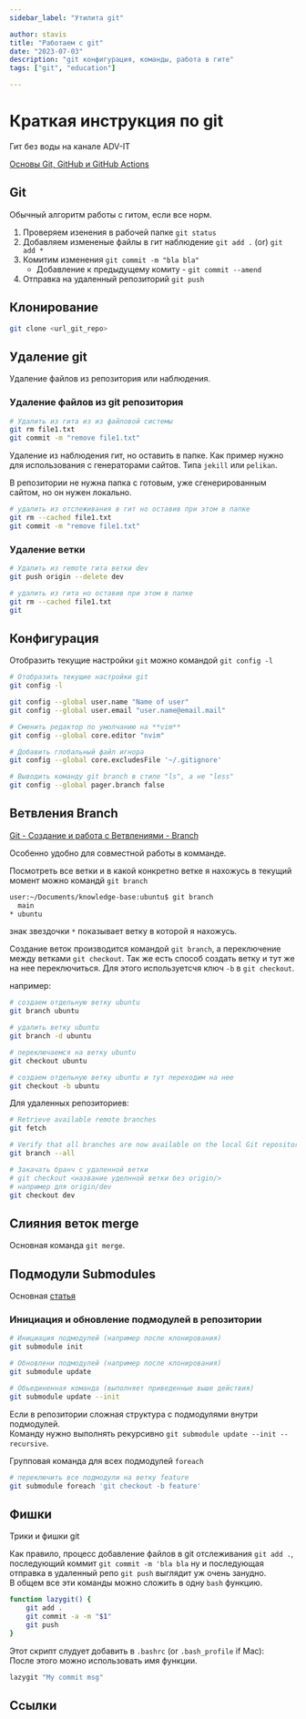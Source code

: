 ```yaml
---
sidebar_label: "Утилита git"

author: stavis
title: "Работаем с git"
date: "2023-07-03"
description: "git конфигурация, команды, работа в гите"
tags: ["git", "education"]

---
```

# Краткая инструкция по git

Гит без воды на канале ADV-IT

[Основы Git, GitHub и GitHub Actions](https://www.youtube.com/playlist?list=PLg5SS_4L6LYstwxTEOU05E0URTHnbtA0l)

## Git

Обычный алгоритм работы с гитом, если все норм.

1. Проверяем изенения в рабочей папке `git status`
2. Добавляем измененые файлы в гит наблюдение `git add .` (or) `git add *`
3. Комитим изменения `git commit -m "bla bla"`
    - Добавление к предыдущему комиту - `git commit --amend`
5. Отправка на удаленный репозиторий `git push`

## Клонирование

```bash
git clone <url_git_repo>
```

## Удаление git

Удаление файлов из репозитория или наблюдения. 

### Удаление файлов из git репозитория

```bash
# Удалить из гита из из файловой системы
git rm file1.txt
git commit -m "remove file1.txt"
```

Удаление из наблюдения гит, но оставить в папке.
Как пример нужно для использования с генераторами сайтов.
Типа `jekill` или `pelikan`.

В репозитории не нужна папка с готовым, уже сгенерированным
сайтом, но он нужен локально.

```bash
# удалить из отслеживания в гит но оставив при этом в папке
git rm --cached file1.txt
git commit -m "remove file1.txt"
```

### Удаление ветки

```bash
# Удалить из remote гита ветки dev
git push origin --delete dev

# удалить из гита но оставив при этом в папке
git rm --cached file1.txt
git 
```

## Конфигурация

Отобразить текущие настройки `git` можно командой `git config -l`

```bash
# Отобразить текущие настройки git
git config -l
```

```bash
git config --global user.name "Name of user"
git config --global user.email "user.name@email.mail"

# Сменить редактор по умолчанию на **vim**
git config --global core.editor "nvim"

# Добавить глобальный файл игнора
git config --global core.excludesFile '~/.gitignore'

# Выводить команду git branch в стиле "ls", а не "less"
git config --global pager.branch false
```

## Ветвления Branch

[Git - Создание и работа с Ветвлениями - Branch](https://www.youtube.com/watch?v=4CSumcSLR14&list=PLg5SS_4L6LYstwxTEOU05E0URTHnbtA0l&index=11)

Особенно удобно для совместной работы в комманде.

Посмотреть все ветки и в какой конкретно ветке я
нахожусь в текущий момент можно командй `git branch`

```bash
user:~/Documents/knowledge-base:ubuntu$ git branch
  main
* ubuntu
```

знак звездочки `*` показывает ветку в которой я нахожусь.

Создание веток производится командой `git branch`,
а переключение между ветками `git checkout`. Так же
есть способ создать ветку и тут же на нее переключиться. Для
этого используетсчя ключ `-b` в `git checkout`.

например:

```bash
# создаем отдельную ветку ubuntu
git branch ubuntu

# удалить ветку ubuntu
git branch -d ubuntu

# переключаемся на ветку ubuntu
git checkout ubuntu

# создаем отдельную ветку ubuntu и тут переходим на нее
git checkout -b ubuntu
```

Для удаленных репозиториев:

```bash
# Retrieve available remote branches
git fetch

# Verify that all branches are now available on the local Git repository
git branch --all

# Закачать бранч с удаленной ветки
# git checkout <название уделнной ветки без origin/>
# например для origin/dev
git checkout dev

```

## Слияния веток merge

Основная команда `git merge`.

## Подмодули Submodules

Основная [статья][git-submodules]

### Инициация и обновление подмодулей в репозитории

```bash
# Инициация подмодулей (например после клонирования)
git submodule init

# Обновлени подмодулей (например после клонирования)
git submodule update

# Обьединенная команда (выполняет приведенные выше действия)
git submodule update --init
```

Если в репозитории сложная структура с подмодулями внутри подмодулей.  
Команду нужно выполнять рекурсивно `git submodule update --init --recursive`.  

Групповая команда для всех подмодулей `foreach`

```bash
# переключить все подмодули на ветку feature
git submodule foreach 'git checkout -b feature'
```

## Фишки

Трики и фишки git

Как правило, процесс добавление файлов в git отслеживания `git add .`, последующий
коммит `git commit -m 'bla bla` ну и последующая отправка в удаленный репо 
`git push` выглядит уж очень занудно.  
В общем все эти команды можно сложить в одну `bash` функцию.

```bash
function lazygit() {
    git add .
    git commit -a -m "$1"
    git push
}
```

Этот скрипт слудует добавить в `.bashrc` (or `.bash_profile` if Mac):  
После этого можно использовать имя функции.

```bash
lazygit "My commit msg"
```

## Ссылки

[git-submodules]: https://git-scm.com/book/ru/v2/%D0%98%D0%BD%D1%81%D1%82%D1%80%D1%83%D0%BC%D0%B5%D0%BD%D1%82%D1%8B-Git-%D0%9F%D0%BE%D0%B4%D0%BC%D0%BE%D0%B4%D1%83%D0%BB%D0%B8

